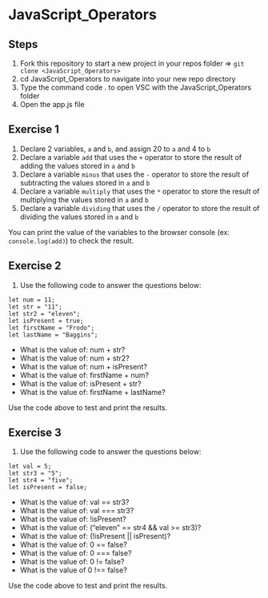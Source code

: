 # JavaScript_Operators

## Steps

1. Fork this repository to start a new project in your repos folder => `git clone <JavaScript_Operators>`
2. cd JavaScript_Operators to navigate into your new repo directory
3. Type the command code . to open VSC with the JavaScript_Operators folder
4. Open the app.js file

## Exercise 1

1. Declare 2 variables, `a` and `b`, and assign 20 to `a` and 4 to `b`
2. Declare a variable `add` that uses the `+` operator to store the result of adding the values stored in `a` and `b`
3. Declare a variable `minus` that uses the `-` operator to store the result of subtracting the values stored in `a` and `b`
4. Declare a variable `multiply` that uses the `*` operator to store the result of multiplying the values stored in `a` and `b`
5. Declare a variable `dividing` that uses the `/` operator to store the result of dividing the values stored in `a` and `b`

You can print the value of the variables to the browser console (ex: `console.log(add)`) to check the result.

## Exercise 2

1. Use the following code to answer the questions below:

```
let num = 11;
let str = "11";
let str2 = "eleven";
let isPresent = true;
let firstName = "Frodo";
let lastName = "Baggins";
```

- What is the value of: num + str?
- What is the value of: num + str2?
- What is the value of: num + isPresent?
- What is the value of: firstName + num?
- What is the value of: isPresent + str?
- What is the value of: firstName + lastName?

Use the code above to test and print the results.

## Exercise 3

1. Use the following code to answer the questions below:

```
let val = 5;
let str3 = "5";
let str4 = "five";
let isPresent = false;
```

- What is the value of: val == str3?
- What is the value of: val === str3?
- What is the value of: !isPresent?
- What is the value of: (“eleven” == str4 && val >= str3)?
- What is the value of: (!isPresent || isPresent)?
- What is the value of: 0 == false?
- What is the value of: 0 === false?
- What is the value of: 0 != false?
- What is the value of 0 !== false?

Use the code above to test and print the results.
